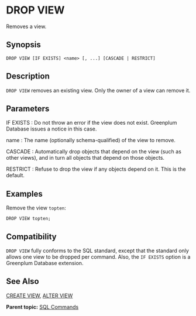 # DROP VIEW 

Removes a view.

## Synopsis 

``` {#sql_command_synopsis}
DROP VIEW [IF EXISTS] <name> [, ...] [CASCADE | RESTRICT]
```

## Description 

`DROP VIEW` removes an existing view. Only the owner of a view can remove it.

## Parameters 

IF EXISTS
:   Do not throw an error if the view does not exist. Greenplum Database issues a notice in this case.

name
:   The name \(optionally schema-qualified\) of the view to remove.

CASCADE
:   Automatically drop objects that depend on the view \(such as other views\), and in turn all objects that depend on those objects.

RESTRICT
:   Refuse to drop the view if any objects depend on it. This is the default.

## Examples 

Remove the view `topten`:

```
DROP VIEW topten;
```

## Compatibility 

`DROP VIEW` fully conforms to the SQL standard, except that the standard only allows one view to be dropped per command. Also, the `IF EXISTS` option is a Greenplum Database extension.

## See Also 

[CREATE VIEW](CREATE_VIEW.html), [ALTER VIEW](ALTER_VIEW.html)

**Parent topic:** [SQL Commands](../sql_commands/sql_ref.html)

